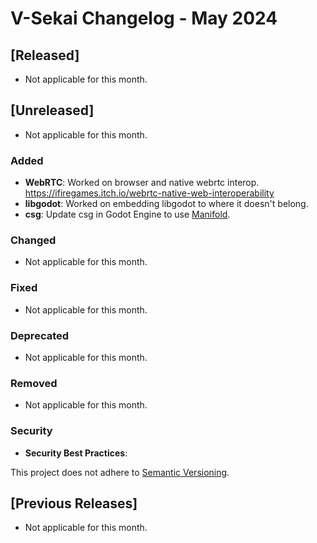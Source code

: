 # V-Sekai Changelog - May 2024

## [Released]

- Not applicable for this month.

## [Unreleased]

- Not applicable for this month.

### Added

- **WebRTC**: Worked on browser and native webrtc interop. https://ifiregames.itch.io/webrtc-native-web-interoperability
- **libgodot**: Worked on embedding libgodot to where it doesn't belong.
- **csg**: Update csg in Godot Engine to use [Manifold](https://github.com/elalish/manifold).

### Changed

- Not applicable for this month.

### Fixed

- Not applicable for this month.

### Deprecated

- Not applicable for this month.

### Removed

- Not applicable for this month.

### Security

- **Security Best Practices**:

This project does not adhere to [Semantic Versioning](https://semver.org/spec/v2.0.0.html).

## [Previous Releases]

- Not applicable for this month.
